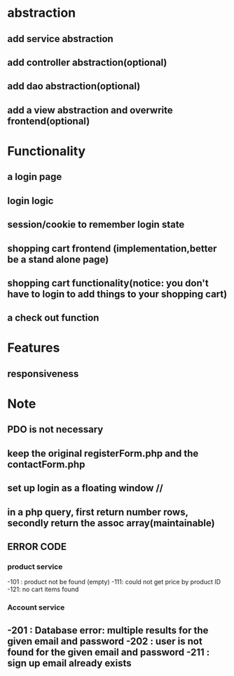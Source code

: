# abstraction
## add service abstraction
## add controller abstraction(optional)
## add dao abstraction(optional)
## add a view abstraction and overwrite frontend(optional)

# Functionality
## a login page
## login logic
## session/cookie to remember login state
## shopping cart frontend (implementation,better be a stand alone page)
## shopping cart functionality(notice: you don't have to login to add things to your shopping cart)
## a check out function 






# Features
## responsiveness



# Note
## PDO is not necessary
## keep the original registerForm.php and the contactForm.php
## set up login as a floating window //
## in a php query, first return number rows, secondly return the assoc array(maintainable) 


## ERROR CODE
### product service 
-101 : product not be found (empty)
-111: could not get price by product ID
-121: no cart items found
### Account service 
-201 : Database error: multiple results for the given email and password
-202 : user is not found for the given email and password
-211 : sign up email already exists
-
